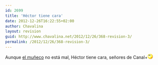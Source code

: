 ```yaml
---
id: 2699
title: 'Héctor tiene cara'
date: 2012-12-26T16:22:55+02:00
author: Chavalina
layout: revision
guid: http://www.chavalina.net/2012/12/26/368-revision-3/
permalink: /2012/12/26/368-revision-3/
---
```

Aunque <a href="http://www.kirai.bitacoras.com/index.php?p=463" target="_blank">el muñeco</a> no está mal, Héctor tiene cara, señores de Canal+![emo](/imagenes/emoticonos/pensativo.gif)